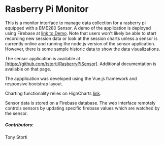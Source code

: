 # Rasberry Pi Monitor

This is a monitor interface to manage data collection for a rasberry pi equipped with a BME280 Sensor.  A demo of the application is deployed using Firebase at [link to Demo](rasberrypi-68cfc.firebaseapp.com/).  Note that users won't likely be able to start recording new session data or look at the session charts unless a sensor is currently online and running the node.js version of the sensor application.  However, there is some sample historic data to show the data visualizations.  

The sensor application is available at [https://github.com/tstorti/RasberryPiSensor].  Additional documentation is available on that page.  

The appplication was developed using the Vue.js framework and responsive bootstrap layout. 

Charting functionality relies on HighCharts [link](https://www.highcharts.com/).

Sensor data is stored on a Firebase database. The web interface remotely controls sensors by updating specific firebase values which are watched by the sensor.

##### Contributors:
Tony Storti
